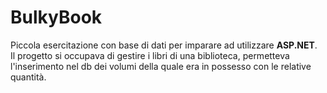 # BulkyBook

<p>Piccola esercitazione con base di dati per imparare ad utilizzare <b>ASP.NET</b>.<br>
Il progetto si occupava di gestire i libri di una biblioteca, permetteva l'inserimento nel db dei volumi della quale era in possesso con le relative quantità.
</p>
